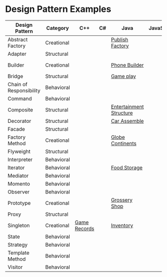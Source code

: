 # Design Pattern Examples

| Design Pattern | Category | C++ | C# | Java | JavaScript | Python | Ruby |
|---|---|---|---|---|---|---|---|
| Abstract Factory | Creational |   |   | [Publish Factory](abstract-factory-java/) |   |   |   |
| Adapter | Structural |   |   |   |   |   |   |
| Builder | Creational |   |   | [Phone Builder](builder-java/) |   |   |[Construction Management](design-pattern-Ruby/builder-Ruby)|
| Bridge | Structural |   |   | [Game play](bridge-java/) |   |   |   |
| Chain of Responsibility | Behavioral |   |   |   |   |   |   |
| Command | Behavioral |   |   |   |   |   |   |
| Composite | Structural |   |   | [Entertainment Structure](composite-java/)  |   |   |   |
| Decorator | Structural |   |   | [Car Assemble](decorator-java/) |   |   |   |
| Facade | Structural |   |   |   |   |   |   |
| Factory Method | Creational |   |   | [Globe Continents](FactoryMethod-Java/)  |   |   |[Gym Membership](design-patterns-Ruby/factory-ruby)|
| Flyweight | Structural |   |   |   |   |   |   |
| Interpreter | Behavioral |   |   |   |   |   |   |
| Iterator | Behavioral |   |   |[Food Storage](iterator-java/)  |   |   |   |
| Mediator | Behavioral |   |   |   |   |   |   |
| Momento | Behavioral |   |   |   |   |   |   |
| Observer | Behavioral |   |   |   |   |   |   |
| Prototype | Creational |   |   | [Grossery Shop](Prototype-Java/) |   |   |[Laptop](design-patterns-Ruby/prototype-ruby)|
| Proxy | Structural |   |   |   |   |   |   |
| Singleton | Creational | [Game Records](singleton-cpp/) |   | [Inventory](singleton-java/) |   |   |   |
| State | Behavioral |   |   |   |   |   |   |
| Strategy | Behavioral |   |   |   |   |   |   |
| Template Method | Behavioral |   |   |   |   |   |   |
| Visitor | Behavioral |   |   |   |   |   |   |
